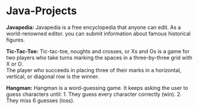 # Java-Projects

**Javapedia:**
  Javapedia is a free encyclopedia that anyone can edit. As a world-renowned editor.
  you can submit information about famous historical figures.
  
**Tic-Tac-Toe:**
  Tic-tac-toe, noughts and crosses, or Xs and Os is a game for two players who take turns marking the spaces in a three-by-three grid with X or O.      
  The player who succeeds in placing three of their marks in a horizontal, vertical, or diagonal row is the winner.
  
**Hangman:**
  Hangman is a word-guessing game. It keeps asking the user to guess characters until:
    1. They guess every character correctly (win).
    2. They miss 6 guesses (loss).


